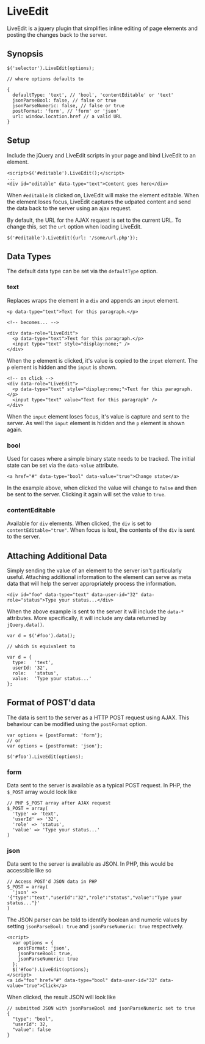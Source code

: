 LiveEdit
========

LiveEdit is a jquery plugin that simplifies inline editing of page elements and posting the changes back to the server.

Synopsis
--------

    $('selector').LiveEdit(options);

    // where options defaults to

    {
      defaultType: 'text', // 'bool', 'contentEditable' or 'text'
      jsonParseBool: false, // false or true
      jsonParseNumeric: false, // false or true
      postFormat: 'form', // 'form' or 'json'
      url: window.location.href // a valid URL
    }
    
Setup
-----

Include the jQuery and LiveEdit scripts in your page and bind LiveEdit to an element.

    <script>$('#editable').LiveEdit();</script>
    ...
    <div id="editable" data-type="text">Content goes here</div>

When `#editable` is clicked on, LiveEdit will make the element editable. When the element loses focus, LiveEdit captures the udpated content and send the data back to the server using an ajax request.

By default, the URL for the AJAX request is set to the current URL. To change this, set the `url` option when loading LiveEdit.

    $('#editable').LiveEdit({url: '/some/url.php'});

Data Types
----------

The default data type can be set via the `defaultType` option.

### text

Replaces wraps the element in a `div` and appends an `input` element.

    <p data-type="text">Text for this paragraph.</p>

    <!-- becomes... -->

    <div data-role="LiveEdit">
      <p data-type="text">Text for this paragraph.</p>
      <input type="text" style="display:none;" />
    </div>

When the `p` element is clicked, it's value is copied to the `input` element. The `p` element is hidden and the `input` is shown.

    <!-- on click -->
    <div data-role="LiveEdit">
      <p data-type="text" style="display:none;">Text for this paragraph.</p>
      <input type="text" value="Text for this paragraph" />
    </div>

When the `input` element loses focus, it's value is capture and sent to the server. As well the `input` element is hidden and the `p` element is shown again.

### bool

Used for cases where a simple binary state needs to be tracked. The initial state can be set via the `data-value` attribute.

    <a href="#" data-type="bool" data-value="true">Change state</a>

In the example above, when clicked the value will change to `false` and then be sent to the server. Clicking it again will set the value to `true`.

### contentEditable

Available for `div` elements. When clicked, the `div` is set to `contentEditable="true"`. When focus is lost, the contents of the `div` is sent to the server.

Attaching Additional Data
-------------------------

Simply sending the value of an element to the server isn't particularly useful. Attaching additional information to the element can serve as meta data that will help the server appropriately process the information.

    <div id="foo" data-type="text" data-user-id="32" data-role="status">Type your status...</div>

When the above example is sent to the server it will include the `data-*` attributes. More specifically, it will include any data returned by `jQuery.data()`.

    var d = $('#foo').data();

    // which is equivalent to

    var d = {
      type:   'text',
      userId: '32',
      role:   'status',
      value:  'Type your status...'
    };

Format of POST'd data
---------------------

The data is sent to the server as a HTTP POST request using AJAX. This behaviour can be modified using the `postFormat` option.

    var options = {postFormat: 'form'};
    // or
    var options = {postFormat: 'json'};

    $('#foo').LiveEdit(options);

### form

Data sent to the server is available as a typical POST request. In PHP, the `$_POST` array would look like

    // PHP $_POST array after AJAX request
    $_POST = array(
      'type' => 'text',
      'userId' => '32',
      'role' => 'status',
      'value' => 'Type your status...'
    )

### json

Data sent to the server is available as JSON. In PHP, this would be accessible like so

    // Access POST'd JSON data in PHP
    $_POST = array( 
      'json' => '{"type":"text","userId":"32","role":"status","value":"Type your status..."}'
    )

The JSON parser can be told to identify boolean and numeric values by setting `jsonParseBool: true` and `jsonParseNumeric: true` respectively.

    <script>
      var options = {
        postFormat: 'json',
        jsonParseBool: true,
        jsonParseNumeric: true
      };
      $('#foo').LiveEdit(options);
    </script>
    <a id="foo" href="#" data-type="bool" data-user-id="32" data-value="true">Click</a>

When clicked, the result JSON will look like

    // submitted JSON with jsonParseBool and jsonParseNumeric set to true
    {
      "type": "bool",
      "userId": 32,
      "value": false
    }

